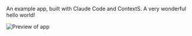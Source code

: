 An example app, built with Claude Code and ContextS. A very wonderful hello world!

![Preview of app](https://github.com/user-attachments/assets/70a0fa53-8d55-4a82-a312-92fb92ff16f8)
